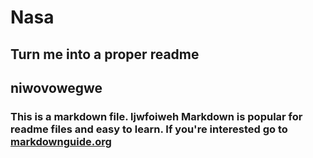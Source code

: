 # Nasa
## Turn me into a proper readme
## niwovowegwe
### This is a markdown file.  ljwfoiweh  Markdown is popular for readme files and easy to learn. If you're interested go to [markdownguide.org](https://www.markdownguide.org/basic-syntax/)
